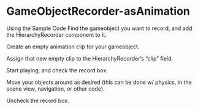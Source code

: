 # GameObjectRecorder-asAnimation

Using the Sample Code
Find the gameobject you want to record, and add the HierarchyRecorder component to it.

Create an empty animation clip for your gameobject.

Assign that new empty clip to the HierarchyRecorder’s “clip” field.

Start playing, and check the record box.

Move your objects around as desired (this can be done w/ physics, in the scene view, navigation, or other code).

Uncheck the record box.
